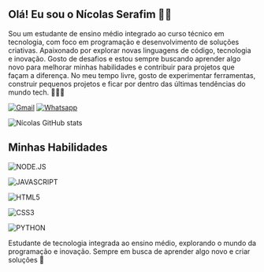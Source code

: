 ## Olá! Eu sou o Nícolas Serafim 👋🏾
Sou um estudante de ensino médio integrado ao curso técnico em tecnologia, com foco em programação e desenvolvimento de soluções criativas. Apaixonado por explorar novas linguagens de código, tecnologia e inovação. Gosto de desafios e estou sempre buscando aprender algo novo para melhorar minhas habilidades e contribuir para projetos que façam a diferença. No meu tempo livre, gosto de experimentar ferramentas, construir pequenos projetos e ficar por dentro das últimas tendências do mundo tech. 🧑🏾‍💻

[![Gmail](https://img.shields.io/badge/Gmail-D14836?style=for-the-badge&logo=gmail&logoColor=white)](https://mail.google.com/mail/u/0/?tab=rm&ogbl)
[![Whatsapp](https://img.shields.io/badge/WhatsApp-25D366?style=for-the-badge&logo=whatsapp&logoColor=white)](https://web.whatsapp.com/)

![Nícolas GitHub stats](https://github-readme-stats.vercel.app/api?username=NicSeraf&show_icons=true&theme=tokyonight)

## Minhas Habilidades
![NODE.JS](https://img.shields.io/badge/Node.js-43853D?style=for-the-badge&logo=node.js&logoColor=black)

![JAVASCRIPT](https://img.shields.io/badge/JavaScript-F7DF1E?style=for-the-badge&logo=javascript&logoColor=black)

![HTML5](https://img.shields.io/badge/HTML5-E34F26?style=for-the-badge&logo=html5&logoColor=white)

![CSS3](https://img.shields.io/badge/CSS3-1572B6?style=for-the-badge&logo=css3&logoColor=white)

![PYTHON](https://img.shields.io/badge/Python-14354C?style=for-the-badge&logo=python&logoColor=white)

Estudante de tecnologia integrada ao ensino médio, explorando o mundo da programação e inovação. Sempre em busca de aprender algo novo e criar soluções 🚀
